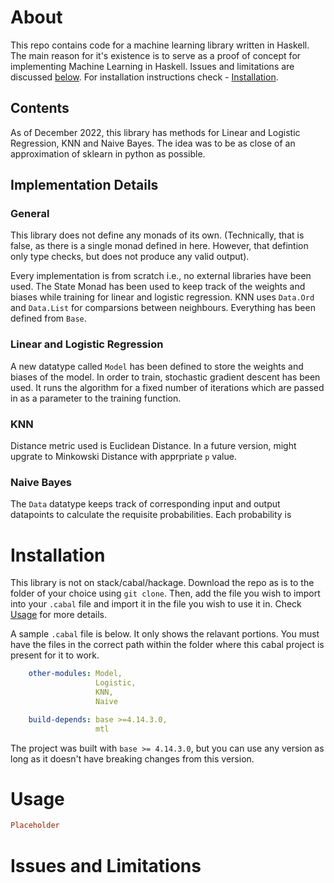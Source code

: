 # About

This repo contains code for a machine learning library written in Haskell. The main reason for it's existence is to serve as a proof of concept for implementing Machine Learning in Haskell. Issues and limitations are discussed [below](#Issues). For installation instructions check - [Installation](#Installation). 

## Contents

As of December 2022, this library has methods for Linear and Logistic Regression, KNN and Naive Bayes. The idea was to be as close of an approximation of sklearn in python as possible. 

## Implementation Details

### General

This library does not define any monads of its own. (Technically, that is false, as there is a single monad defined in here. However, that defintion only type checks, but does not produce any valid output). 

Every implementation is from scratch i.e., no external libraries have been used. The State Monad has been used to keep track of the weights and biases while training for linear and logistic regression. KNN uses `Data.Ord` and `Data.List` for comparsions between neighbours. Everything has been defined from `Base`.

### Linear and Logistic Regression

A new datatype called `Model` has been defined to store the weights and biases of the model. In order to train, stochastic gradient descent has been used. It runs the algorithm for a fixed number of iterations which are passed in as a parameter to the training function. 

### KNN 

Distance metric used is Euclidean Distance. In a future version, might upgrate to Minkowski Distance with apprpriate `p` value.

### Naive Bayes

The `Data` datatype keeps track of corresponding input and output datapoints to calculate the requisite probabilities. Each probability is 

# Installation

This library is not on stack/cabal/hackage. Download the repo as is to the folder of your choice using `git clone`. Then, add the file you wish to import into your `.cabal` file and import it in the file you wish to use it in. Check [Usage](#Usage) for more details.

A sample `.cabal` file is below. It only shows the relavant portions. You must have the files in the correct path within the folder where this cabal project is present for it to work.

```yaml
    other-modules: Model,
                   Logistic,
                   KNN,
                   Naive

    build-depends: base >=4.14.3.0, 
                   mtl 
```
The project was built with `base >= 4.14.3.0`, but you can use any version as long as it doesn't have breaking changes from this version.

# Usage

```haskell
Placeholder
```

# Issues and Limitations
